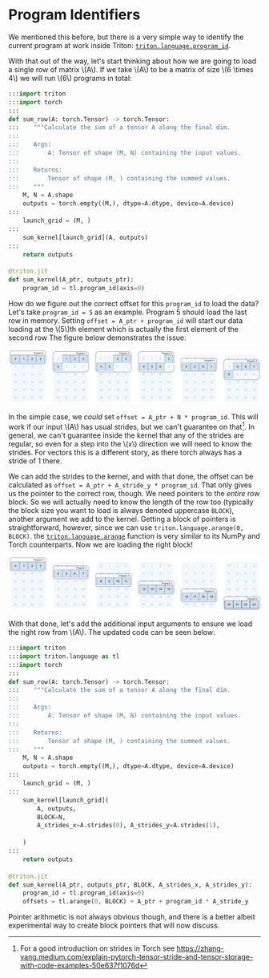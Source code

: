 # Program Identifiers
We mentioned this before, but there is a very simple way to identify the current program at work inside Triton: [`triton.language.program_id`](https://triton-lang.org/main/python-api/generated/triton.language.program_id.html#triton.language.program_id). 

With that out of the way, let's start thinking about how we are going to load a single row of matrix \\(A\\). If we take \\(A\\) to be a matrix of size \\(6 \times 4\\) we will run \\(6\\) programs in total:

```python
:::import triton
:::import torch
:::
def sum_row(A: torch.Tensor) -> torch.Tensor:
:::    """Calculate the sum of a tensor A along the final dim.
:::
:::    Args:
:::        A: Tensor of shape (M, N) containing the input values.
:::
:::    Returns:
:::        Tensor of shape (M, ) containing the summed values.
:::    """
    M, N = A.shape
    outputs = torch.empty((M,), dtype=A.dtype, device=A.device)
:::
    launch_grid = (M, )
:::
    sum_kernel[launch_grid](A, outputs)
:::
    return outputs

@triton.jit
def sum_kernel(A_ptr, outputs_ptr):
    program_id = tl.program_id(axis=0)
```

How do we figure out the correct offset for this `program_id` to load the data? Let's take `program_id = 5` as an example. Program 5 should load the last row in memory. Setting `offset = A_ptr + program_id` will start our data loading at the \\(5\\)th element which is actually the first element of the second row The figure below demonstrates the issue:

![When we simply add the program identifier to the input pointer we get the wrong memory block.](images/wrong_offsets.svg)

In the simple case, we *could* set `offset = A_ptr + N * program_id`.
This will work if our input \\(A\\) has usual strides, but we can't guarantee on that[^1].
In general, we can't guarantee inside the kernel that any of the strides are regular, so even for a step into the \\(x\\) direction we will need to know the strides. For vectors this is a different story, as there torch always has a stride of 1 there.


We can add the strides to the kernel, and with that done, the offset can be calculated as `offset = A_ptr + A_stride_y * program_id`. That only gives us the pointer to the correct row, though. We need pointers to the *entire* row block. So we will actually need to know the length of the row too (typically the block size you want to load is always denoted uppercase `BLOCK`), another argument we add to the kernel. Getting a block of pointers is straightforward, however, since we can use `triton.language.arange(0, BLOCK)`. the [`triton.language.arange`](https://triton-lang.org/main/python-api/generated/triton.language.arange.html#triton.language.arange) function is very similar to its NumPy and Torch counterparts. Now we are loading the right block!

![When we multiply the program identifier with the y-stride and add it to the input pointer we get the right memory block.](images/right-offsets.svg)

With that done, let's add the additional input arguments to ensure we load the right row from \\(A\\). The updated code can be seen below:

```python
:::import triton
:::import triton.language as tl
:::import torch
:::
def sum_row(A: torch.Tensor) -> torch.Tensor:
:::    """Calculate the sum of a tensor A along the final dim.
:::
:::    Args:
:::        A: Tensor of shape (M, N) containing the input values.
:::
:::    Returns:
:::        Tensor of shape (M, ) containing the summed values.
:::    """
    M, N = A.shape
    outputs = torch.empty((M,), dtype=A.dtype, device=A.device)
:::
    launch_grid = (M, )
:::
    sum_kernel[launch_grid](
        A, outputs,
        BLOCK=N,
        A_strides_x=A.strides(0), A_strides_y=A.strides(1),
    
    )
:::
    return outputs

@triton.jit
def sum_kernel(A_ptr, outputs_ptr, BLOCK, A_strides_x, A_strides_y):
    program_id = tl.program_id(axis=0)
    offsets = tl.arange(0, BLOCK) + A_ptr + program_id * A_stride_y    
```

Pointer arithmetic is not always obvious though, and there is a better albeit experimental way to create block pointers that will now discuss.


[^1]: For a good introduction on strides in Torch see https://zhang-yang.medium.com/explain-pytorch-tensor-stride-and-tensor-storage-with-code-examples-50e637f1076d